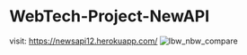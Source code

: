 # WebTech-Project-NewAPI
visit: https://newsapi12.herokuapp.com/
![lbw_nbw_compare](https://user-images.githubusercontent.com/57408209/133415262-92d7f964-a2f2-4355-84a8-cb2dca8f9331.png)
